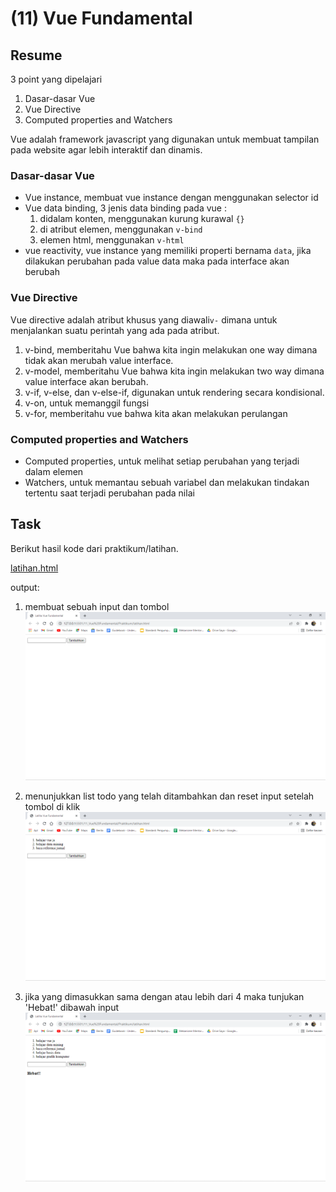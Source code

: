 # (11) Vue Fundamental

## Resume

3 point yang dipelajari

1. Dasar-dasar Vue
2. Vue Directive
3. Computed properties and Watchers

Vue adalah framework javascript yang digunakan untuk membuat tampilan pada website agar lebih interaktif dan dinamis.

### Dasar-dasar Vue

- Vue instance, membuat vue instance dengan menggunakan selector id
- Vue data binding, 3 jenis data binding pada vue :
  1. didalam konten, menggunakan kurung kurawal `{}`
  2. di atribut elemen, menggunakan `v-bind`
  3. elemen html, menggunakan `v-html`
- vue reactivity, vue instance yang memiliki properti bernama `data`, jika dilakukan perubahan pada value data maka pada interface akan berubah

### Vue Directive

Vue directive adalah atribut khusus yang diawali`v-` dimana untuk menjalankan suatu perintah yang ada pada atribut.

1. v-bind, memberitahu Vue bahwa kita ingin melakukan one way dimana tidak akan merubah value interface.
2. v-model, memberitahu Vue bahwa kita ingin melakukan two way dimana value interface akan berubah.
3. v-if, v-else, dan v-else-if, digunakan untuk rendering secara kondisional.
4. v-on, untuk memanggil fungsi
5. v-for, memberitahu vue bahwa kita akan melakukan perulangan

### Computed properties and Watchers

- Computed properties, untuk melihat setiap perubahan yang terjadi dalam elemen
- Watchers, untuk memantau sebuah variabel dan melakukan tindakan tertentu saat terjadi perubahan pada nilai

## Task

Berikut hasil kode dari praktikum/latihan.

[latihan.html](./Praktikum/latihan.html)

output:

1. membuat sebuah input dan tombol
   ![todo-1](./Screenshots/todo-1.png)

2. menunjukkan list todo yang telah ditambahkan dan reset input setelah tombol di klik
   ![todo-2](./Screenshots/todo-2.png)

3. jika yang dimasukkan sama dengan atau lebih dari 4 maka tunjukan 'Hebat!' dibawah input
   ![todo-3](./Screenshots/todo-3.png)
